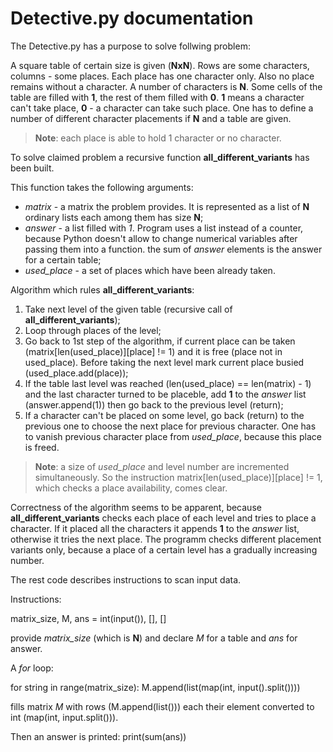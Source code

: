 # Detective.py documentation

The Detective.py has a purpose to solve follwing problem:

A square table of certain size is given (**NxN**). Rows are some characters, columns - some places. Each place has one character only. Also no place remains without a character. A number of characters is **N**. Some cells of the table are filled with **1**, the rest of them filled  with **0**. **1** means a character can't take place, **0** - a character can take such place. One has to define a number of different character placements if **N** and a table are given. 

> **Note**: each place is able to hold 1 character or no character.

To solve claimed problem a recursive function **all_different_variants** has been built.

This function takes the following arguments:

- *matrix* - a matrix the problem provides. It is represented as a list of **N** ordinary lists each among them has size **N**;
- *answer* - a list filled with *1*. Program uses a list instead of a counter, because Python doesn't allow to change numerical variables after passing them into a function. the sum of *answer* elements is the answer for a certain table;
- *used_place* - a set of places which have been already taken.

Algorithm which rules **all_different_variants**:

1. Take next level of the given table (recursive call of **all_different_variants**);
2. Loop through places of the level;
3. Go back to 1st step of the algorithm, if current place can be taken (matrix[len(used_place)][place] != 1) and it is free (place not in used_place). Before taking the next level mark current place busied (used_place.add(place));
4. If the table last level was reached (len(used_place) == len(matrix) - 1) and the last character turned to be placeble, add **1** to the *answer* list (answer.append(1)) then go back to the previous level (return);
5. If a character can't be placed on some level, go back (return) to the previous one to choose the next place for previous character. One has to vanish previous character place from *used_place*, because this place is freed.

> **Note**: a size of *used_place* and level number are incremented simultaneously. So the instruction matrix[len(used_place)][place] != 1, which checks a place availability, comes clear.

Correctness of the algorithm seems to be apparent, because **all_different_variants** checks each place of each level and tries to place a character. If it placed all the characters it appends **1** to the *answer* list, otherwise it tries the next place. The programm checks different placement variants only, because a place of a certain level has a gradually increasing number.


The rest code describes instructions to scan input data.

Instructions:

  matrix_size, M, ans = int(input()), [], []
  
provide *matrix_size* (which is **N**) and declare *M* for a table and *ans* for answer.


A *for* loop:

  for string in range(matrix_size):
      M.append(list(map(int, input().split())))
      
fills matrix *M* with rows (M.append(list())) each their element converted to int (map(int, input.split())).

Then an answer is printed:
  print(sum(ans))

